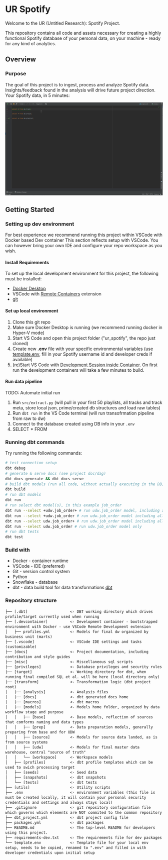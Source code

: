 # UR Spotify

Welcome to the UR (Untitled Research): Spotify Project.

This repository contains all code and assets necessary for creating a highly functional Spotify database of your personal data, on your machine - ready for any kind of analytics.



## Overview

### Purpose
The goal of this project is to ingest, process and analyze Spotify data. Insights/feedback found in the analysis will drive future project direction. Your Spotify data, in 5 minutes: 

![UR: Spotify - Animated gif demo](/assets/ur_spotify_db.gif)

## Getting Started 

### Setting up dev environment

For best experience we recommend running this project within VSCode with Docker based Dev container
This section reflects setup with VSCode. You can however bring your own IDE and configure your repo workspace as you wish.

#### Install Requirements
To set up the local development environment for this project, the following must be installed:

 - [Docker Desktop](https://www.docker.com/products/docker-desktop) 
 - VSCode with [Remote Containers](https://marketplace.visualstudio.com/items?itemName=ms-vscode-remote.remote-containers) extension
 - [git](https://git-scm.com/downloads)  


#### Set up local environment

1. Clone this git repo
2. Make sure Docker Desktop is running (we recommend running docker in Hyper-V mode)
3. Start VS Code and open this project folder ("ur_spotify", the repo just cloned)
4. Create new **.env** file with your specific environmental variables (use [template.env](./template.env), fill in your Spotify username id and developer creds if available)
5. (re)Start VS Code with [Development Session inside Container](https://code.visualstudio.com/docs/remote/containers#_quick-start-open-an-existing-folder-in-a-container). On first run the development containers will take a few minutes to build.


#### Run data pipeline
TODO: Automate initial run

1. Run `src/extract.py` (will pull in your first 50 playlists, all tracks and track meta, store local json, prime/created db structures and load raw tables)
2. Run `dbt run` in the VS Code terminal (will run transofrmation pipeline from raw to dw)
3. Connect to the database created using DB info in your `.env`
4. SELECT * FROM 



### Running dbt commands

Try running the following commands:
```bash
# test connection setup
dbt debug
# generate & serve docs (see project doc/dag)
dbt docs generate && dbt docs serve
# build dbt models (run all code, without actually executing in the DB)
dbt build
# run dbt models
dbt run
# run select dbt model(s), in this example job_order
dbt run --select +udw.job_order+ # run udw.job_order model, including all upstream and downstream models
dbt run --select +udw.job_order # run udw.job_order model including all upstream models that udw.job_order depends on
dbt run --select udw.job_order+ # run udw.job_order model including all downstream models that depend on udw.job_order
dbt run --select udw.job_order # run udw.job_order model only
# run dbt tests
dbt test
```


### Build with

 - Docker - container runtime
 - VSCode - IDE (preferred)
 - Git - version control system
 - Python
 - Snowflake - database
 - dbt - data build tool for data transformations [dbt](https://www.getdbt.com/)

### Repository structure

```
├── [.dbt]                   <- DBT working directory which drives profile/target currently used when running
├── [.devcontainer]          <- Development container - bootstrapped environment with Docker - use VSCode Remote Development extension
│   ├── profiles.yml         <- Models for final dw organized by business unit (marts)
├── [.vscode]                <- VSCode IDE settings and tasks (customizable)
├── [docs]                   <- Project documentation, including contribution and style guides
├── [misc]                   <- Miscellaneous sql scripts
├── [privileges]             <- Database privileges and security rules
├── [target]                 <- Working directory for dbt, when running final compiled SQL et al. will be here (local directory only)
├── [transform]              <- Transformation logic (dbt project root)
│   ├── [analysis]           <- Analysis files
│   ├── [docs]               <- dbt generated docs home
│   ├── [macros]             <- dbt macros
│   ├── [models]             <- Models home folder, organized by data workflow stage and purpose
│   │   ├── [base]           <- Base models, reflection of sources that comforms naming and data types
│   │   ├── [prep]           <- Data preparation models, generally preparing from base and for UDW
│   │   ├── [source]         <- Models for source data landed, as is from source systems
│   │   ├── [udw]            <- Models for final master data warehouse, central "source of truth"
│   │   └── [workspace]      <- Workspace models
│   ├── [profiles]           <- dbt profile templates which can be used to swich processing target
│   ├── [seeds]              <- Seed data
│   ├── [snapshots]          <- dbt snapshots
│   └── [tests]              <- dbt tests
├── [utils]                  <- Utility scripts
├── .env                     <- environment variables (this file is must be created locally, it will contain your personal security credentials and settings and always stays local)
├── .gitignore               <- git repository configuration file which governs which elements are NOT commited to the common repository
├── dbt_project.yml          <- dbt project config file
├── packages.yml             <- dbt packages
├── README.md                <- The top-level README for developers using this project.
├── requirements-dev.txt     <- The requirements file for dev packages                               
└── template.env             <- Template file for your local env setup, needs to be copied, renamed to ".env" and filled in with developer credentials upon initial setup
```

